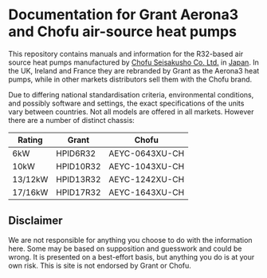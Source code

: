 Documentation for Grant Aerona3 and Chofu air-source heat pumps
===============================================================

This repository contains manuals and information for the R32-based air
source heat pumps manufactured by
[Chofu Seisakusho Co. Ltd.](https://www.chofuglobal.com/) in
[Japan](https://www.chofu.co.jp/).
In the UK, Ireland and France they are rebranded by Grant as the Aerona3
heat pumps, while in other markets distributors sell them with the Chofu
brand.

Due to differing national standardisation criteria, environmental
conditions, and possibly software and settings, the exact specifications of
the units vary between countries.  Not all models are offered in all
markets.  However there are a number of distinct chassis:


| Rating |  Grant   |     Chofu    |
|--------|----------|--------------|
| 6kW    | HPID6R32 |AEYC-0643XU-CH|
| 10kW   | HPID10R32|AEYC-1043XU-CH|
| 13/12kW| HPID13R32|AEYC-1242XU-CH|
| 17/16kW| HPID17R32|AEYC-1643XU-CH|
 

Disclaimer
----------
We are not responsible for anything you choose to do with the
information here.  Some may be based on supposition and guesswork and could
be wrong. It is presented on a best-effort basis, but anything you do is at
your own risk.  This is site is not endorsed by Grant or Chofu.

